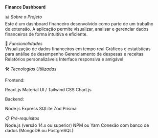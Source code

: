 **Finance Dashboard** <br/>

📊 *Sobre o Projeto* <br/>
Este é um dashboard financeiro desenvolvido como parte de um trabalho de extensão. A aplicação permite visualizar, analisar e gerenciar dados financeiros de forma intuitiva e eficiente.

🚀 *Funcionalidades*<br/>
Visualização de dados financeiros em tempo real
Gráficos e estatísticas para análise de desempenho
Gerenciamento de despesas e receitas
Relatórios personalizáveis
Interface responsiva e amigável

🛠️ *Tecnologias Utilizadas* <br/>

Frontend:

React.js
Material UI / Tailwind CSS
Chart.js 


Backend:

Node.js
Express
SQLite
Zod
Prisma



📋 *Pré-requisitos* <br/>
Node.js (versão 14.x ou superior)
NPM ou Yarn
Conexão com banco de dados (MongoDB ou PostgreSQL)
